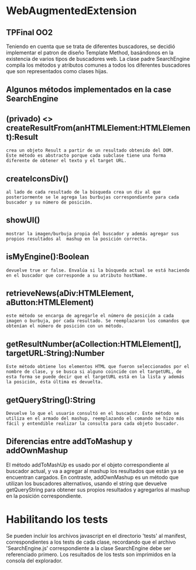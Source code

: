 # WebAugmentedExtension
## TPFinal OO2

Teniendo en cuenta que se trata de diferentes buscadores, se decidió implementar el patron de diseño Template Method, basándonos en la existencia de varios tipos de buscadores web.
La clase padre SearchEngine compila los métodos y atributos comunes a todos los diferentes buscadores que son representados como clases hijas.

## Algunos métodos implementados en la case SearchEngine
## (privado) <<abstracto>> createResultFrom(anHTMLElement:HTMLElement):Result
	crea un objeto Result a partir de un resultado obtenido del DOM.
	Este método es abstracto porque cada subclase tiene una forma diferente de obtener el texto y el target URL.

## createIconsDiv()
	al lado de cada resultado de la búsqueda crea un div al que posteriormente se le agrega las burbujas correspondiente para cada buscador y su número de posición.

## showUI()
	mostrar la imagen/burbuja propia del buscador y además agregar sus propios resultados al  mashup en la posición correcta.

## isMyEngine():Boolean
	devuelve true or false. Envalúa si la búsqueda actual se está haciendo en el buscador que corresponde a su atributo hostName. 

## retrieveNews(aDiv:HTMLElement, aButton:HTMLElement)
	este método se encarga de agregarle el número de posición a cada imagen o burbuja, por cada resultado. Se reemplazaron los comandos que obtenían el número de posición con un método. 

## getResultNumber(aCollection:HTMLElement[], targetURL:String):Number
	Este método obtiene los elementos HTML que fueron seleccionados por el nombre de clase, y se busca si alguno coincide con el targetURL, de esta forma se puede decir que el targetURL está en la lista y además la posición, ésta última es devuelta.

## getQueryString():String
	Devuelve lo que el usuario consultó en el buscador. Este método se utiliza en el armado del mashup, reemplazando el comando se hizo más fácil y entendible realizar la consulta para cada objeto buscador.
	
## Diferencias entre addToMashup y addOwnMashup
El método addToMashUp es usado por el objeto correspondiente al buscador actual, y va a agregar al mashup los resultados que están ya se encuentran cargados.
En contraste, addOwnMashup es un método que utilizan los buscadores alternativos, usando el string que devuelve getQueryString para obtener sus propios resultados y agregarlos al mashup en la posición correspondiente. 

# Habilitando los tests
Se pueden incluir los archivos javascript en el directorio 'tests' al manifest, correspondientes a los tests de cada clase, recordando que el archivo 'SearchEngine.js' correspondiente a la clase SearchEngine debe ser referenciado primero.
Los resultados de los tests son imprimidos en la consola del explorador.